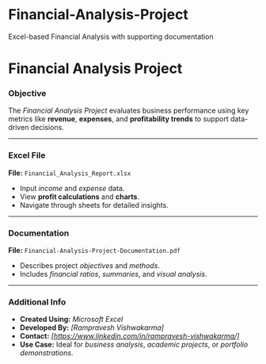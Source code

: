 # Financial-Analysis-Project
Excel-based Financial Analysis with supporting documentation
# **Financial Analysis Project**

### **Objective**
The *Financial Analysis Project* evaluates business performance using key metrics like **revenue**, **expenses**, and **profitability trends** to support data-driven decisions.

---

### **Excel File**
**File:** `Financial_Analysis_Report.xlsx`  
- Input *income* and *expense* data.  
- View **profit calculations** and **charts**.  
- Navigate through sheets for detailed insights.

---

### **Documentation**
**File:** `Financial-Analysis-Project-Documentation.pdf`  
- Describes project *objectives* and *methods*.  
- Includes *financial ratios*, *summaries*, and *visual analysis*.

---

### **Additional Info**
- **Created Using:** *Microsoft Excel*  
- **Developed By:** *[Rampravesh Vishwakarma]*  
- **Contact:** *[https://www.linkedin.com/in/rampravesh-vishwakarma/]*  
- **Use Case:** Ideal for *business analysis*, *academic projects*, or *portfolio demonstrations*.

